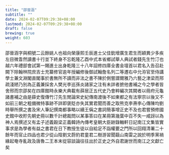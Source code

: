 ```yaml
---
title: "邵晉涵"
subtitle: ""
date: 2024-02-07T09:29:38+08:00
lastmod: 2024-02-07T09:29:38+08:00
draft: false
brewing: true
weight: 603
---
```



邵晉涵字與桐號二云餘姚人也祖向榮康熙壬辰進士父佳鈗增廣生君生而穎異少多疾左目微眚然讀書十行並下終身不忘乾隆乙酉中式本省鄉試舉人典試者錢先生竹汀也越六年禮部會試第一賜進士出身乾隆三十八年詔修四庫全書金壇首以君名入告召赴闕下除翰林院庶吉士充纂修官逾年授編修後御試翰詹名列二等遷右中允洊官至侍講學士兼文淵閣直閣事於書無所不讀而非法之書不陳於側嘗謂爾雅乃六藝之津梁而邢疏淺陋乃別為正義兼採舍人樊光李巡孫炎諸家之注有未詳者摭他書補之今之學者皆舍邢而宗邵矣在四庫館時永樂大典載有薛居正五代史乃會粹編次其闕者以冊府元龜諸書補之由是薛史復傳竹汀先生閒論宋史紀傳南渡後不如東都之有法寧宗以後又不如前三朝之粗備微特事跡不詳即褒貶亦失其實君聞而善之取熊克李燾李心傳陳均劉時舉所撰之書及宋人筆記撰南都事略以續王偁之書詞簡事增正史不及也君嘗預修國史館中收貯先朝史冊以數千計總裁問以某事答曰在某冊第幾葉中百不失一咸訝以為神人焉撰述又有孟子述義穀梁正義韓詩內傳考皇朝大臣跡錄輶軒日記南江文集皆實事求是為學者有益之書君在日下教授生徒以自給足不詣權要之門所以回翔清署二十餘年而官止四品也君少從山陰劉文蔚豹君童君二樹游習聞蕺山南雷之說於明季黨禍緣起奄寺亂政及唐魯二王本末從容談論往往出於正史之外自君謝世而南江之文獻亡矣